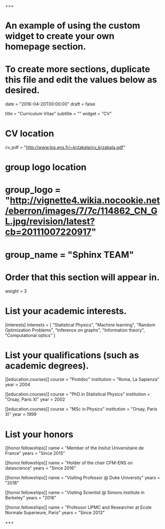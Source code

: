 +++
# An example of using the custom widget to create your own homepage section.
# To create more sections, duplicate this file and edit the values below as desired.

date = "2016-04-20T00:00:00"
draft = false

title = "Curriculum Vitae"
subtitle = ""
widget = "CV"

# CV location
cv_pdf = "http://www.lps.ens.fr/~krzakala/cv_krzakala.pdf"

# group logo location
# group_logo = "http://vignette4.wikia.nocookie.net/eberron/images/7/7c/114862_CN_GL.jpg/revision/latest?cb=20111007220917"
# group_name = "Sphinx TEAM"

# Order that this section will appear in.
weight = 3

# List your academic interests.
[interests]
  interests = [
    "Statistical Physics",
    "Machine learning",
    "Random Optimization Problems",
    "Inference on graphs",
    "Information theory",
    "Computational optics"
  ]

# List your qualifications (such as academic degrees).
[[education.courses]]
  course = "Postdoc"
  institution = "Roma, La Sapienza"
  year = 2004
  
[[education.courses]]
  course = "PhD in Statistical Physics"
  institution = "Orsay, Paris XI"
  year = 2002

[[education.courses]]
  course = "MSc in Physics"
  institution = "Orsay, Paris XI"
  year = 1999

# List your honors
[[honor.fellowships]]
  name = "Member of the Insitut Universitaire de France"
  years = "Since 2015"

[[honor.fellowships]]
    name = "Holder of the chair CFM-ENS on datascience"
    years = "Since 2016"

[[honor.fellowships]]
    name = "Visiting Professor @ Duke University"
    years = "2018"

[[honor.fellowships]]
    name = "Visiting Scientist @ Simons Institute in Berkeley"
    years = "2016"

[[honor.fellowships]]
  name = "Professor UPMC and Researcher at Ecole Normale Superieure, Paris"
  years = "Since 2013"

+++
